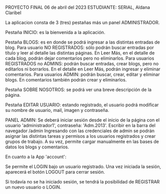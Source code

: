 PROYECTO FINAL
06 de abril del 2023
ESTUDIANTE: SERIAL, Aldana Claribel

La aplicacion consta de 3 (tres) pestañas más un panel ADMINISTRADOR.

Pestaña INICIO: es la bienvenida a la aplicación.

Pestaña BLOGS: es en donde se podrá ingresar a las distintas entradas de blog.
                Para usuario NO REGISTRADOS: sólo podrán buscar entradas por título y leer al detalle las distintas páginas.
                                            En Leer Más, en el detalle de cada blog, podrán dejar comentarios pero no eliminarlos.
                Para usuarios REGISTRADOS no ADMINS: podrán buscar entradas, crear blogs, pero no editarlos ni borrarlos.
                                                    En el detalle en Leer Más, podrán ingresar y eliminar comentarios.
                Para usuarios ADMIN: podrán buscar, crear, editar y eliminar blogs. En comentarios también podrán crear y eliminarlos.

Pestaña SOBRE NOSOTROS: se podrá ver una breve descripción de la página.

Pestaña EDITAR USUARIO: estando registrado, el usuario podrá modificar su nombre de usuario, mail, imagen y contraseña.


PANEL ADMIN:
Se deberá iniciar sesión desde el inicio de la página con el usuario 'administrador1', contraseña: 'Adm.2013'.
Escribir en la barra del navegador /admin
Ingresando con las credenciales de admin se podrán asignar las distintas tareas y permisos a los
usuarios registrados y crear grupos de trabajo.
A su vez, permite cargar manualmente en las bases de datos los blogs y comentarios.

En cuanto a la App 'account':

Se permite el LOGIN bajo un usuario registrado.
Una vez iniciada la sesión, aparecerá el botón LOGOUT para cerrar sesión.

Si todavía no se ha iniciado sesión, se tendrá la posibilidad de REGISTRAR un nuevo usuario o LOGIN.